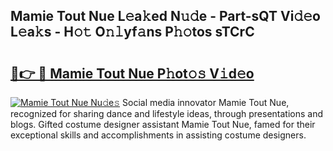 ## Mamie Tout Nue L𝚎a𝚔ed N𝚞𝚍e - Part-sQT Vi𝚍𝚎o L𝚎a𝚔s - H𝚘𝚝 O𝚗𝚕yf𝚊ns P𝚑𝚘tos sTCrC

# <h2><a href="http://kf3e2v.oniu.top/?m=Mamie+Tout+Nue">🔗👉 🔴 Mamie Tout Nue P𝚑ot𝚘𝚜 V𝚒d𝚎o</a></h2>

[![Mamie Tout Nue Nu𝚍e𝚜](https://i.imgur.com/0qMVB7G.gif)](http://kf3e2v.oniu.top/?m=Mamie+Tout+Nue)
Social media innovator Mamie Tout Nue, recognized for sharing dance and lifestyle ideas, through presentations and blogs. Gifted costume designer assistant Mamie Tout Nue, famed for their exceptional skills and accomplishments in assisting costume designers.  

